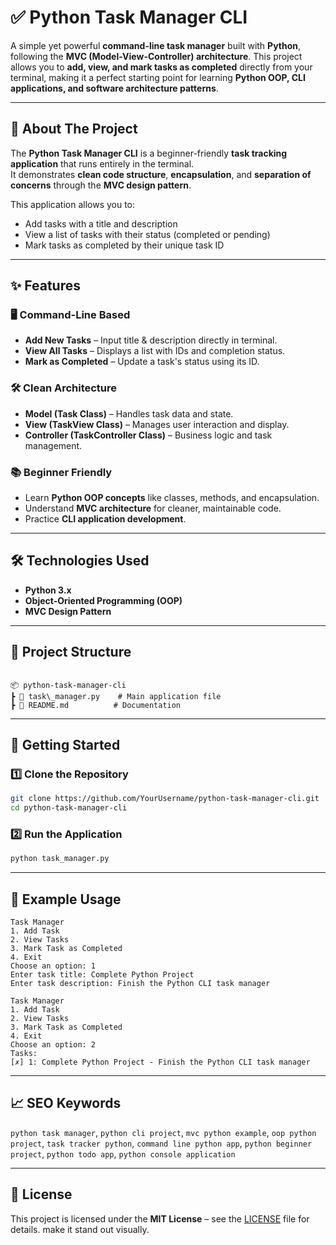 # ✅ Python Task Manager CLI

A simple yet powerful **command-line task manager** built with **Python**, following the **MVC (Model-View-Controller) architecture**. This project allows you to **add, view, and mark tasks as completed** directly from your terminal, making it a perfect starting point for learning **Python OOP, CLI applications, and software architecture patterns**.

---

## 📖 About The Project

The **Python Task Manager CLI** is a beginner-friendly **task tracking application** that runs entirely in the terminal.  
It demonstrates **clean code structure**, **encapsulation**, and **separation of concerns** through the **MVC design pattern**.

This application allows you to:
- Add tasks with a title and description
- View a list of tasks with their status (completed or pending)
- Mark tasks as completed by their unique task ID

---

## ✨ Features

### 🖥 Command-Line Based
- **Add New Tasks** – Input title & description directly in terminal.
- **View All Tasks** – Displays a list with IDs and completion status.
- **Mark as Completed** – Update a task's status using its ID.

### 🛠 Clean Architecture
- **Model (Task Class)** – Handles task data and state.
- **View (TaskView Class)** – Manages user interaction and display.
- **Controller (TaskController Class)** – Business logic and task management.

### 📚 Beginner Friendly
- Learn **Python OOP concepts** like classes, methods, and encapsulation.
- Understand **MVC architecture** for cleaner, maintainable code.
- Practice **CLI application development**.

---

## 🛠 Technologies Used
- **Python 3.x**
- **Object-Oriented Programming (OOP)**
- **MVC Design Pattern**

---

## 📂 Project Structure
```

📦 python-task-manager-cli
┣ 📜 task\_manager.py    # Main application file
┣ 📜 README.md          # Documentation

````

---

## 🚀 Getting Started

### 1️⃣ Clone the Repository
```bash
git clone https://github.com/YourUsername/python-task-manager-cli.git
cd python-task-manager-cli
````

### 2️⃣ Run the Application

```bash
python task_manager.py
```

---

## 📌 Example Usage

```
Task Manager
1. Add Task
2. View Tasks
3. Mark Task as Completed
4. Exit
Choose an option: 1
Enter task title: Complete Python Project
Enter task description: Finish the Python CLI task manager

Task Manager
1. Add Task
2. View Tasks
3. Mark Task as Completed
4. Exit
Choose an option: 2
Tasks:
[✗] 1: Complete Python Project - Finish the Python CLI task manager
```

---

## 📈 SEO Keywords

`python task manager`, `python cli project`, `mvc python example`, `oop python project`, `task tracker python`, `command line python app`, `python beginner project`, `python todo app`, `python console application`

---

## 📝 License

This project is licensed under the **MIT License** – see the [LICENSE](LICENSE) file for details.
make it stand out visually.
```
